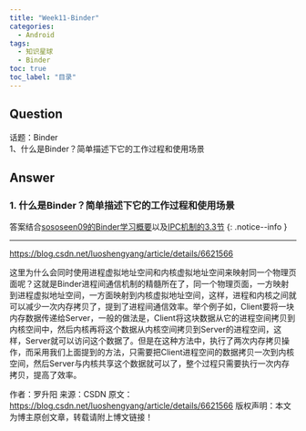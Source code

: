 ```yaml
---
title: "Week11-Binder"
categories:
  - Android
tags:
  - 知识星球
  - Binder
toc: true
toc_label: "目录"
---
```


## Question
话题：Binder  
1、什么是Binder？简单描述下它的工作过程和使用场景


## Answer

### 1. 什么是Binder？简单描述下它的工作过程和使用场景

答案结合[sososeen09的Binder学习概要](https://www.jianshu.com/p/a50d3f2733d6)以及[IPC机制的3.3节](/android/IPC%E6%9C%BA%E5%88%B6/#33-binder)
{: .notice--info }


------
https://blog.csdn.net/luoshengyang/article/details/6621566

这里为什么会同时使用进程虚拟地址空间和内核虚拟地址空间来映射同一个物理页面呢？这就是Binder进程间通信机制的精髓所在了，同一个物理页面，一方映射到进程虚拟地址空间，一方面映射到内核虚拟地址空间，这样，进程和内核之间就可以减少一次内存拷贝了，提到了进程间通信效率。举个例子如，Client要将一块内存数据传递给Server，一般的做法是，Client将这块数据从它的进程空间拷贝到内核空间中，然后内核再将这个数据从内核空间拷贝到Server的进程空间，这样，Server就可以访问这个数据了。但是在这种方法中，执行了两次内存拷贝操作，而采用我们上面提到的方法，只需要把Client进程空间的数据拷贝一次到内核空间，然后Server与内核共享这个数据就可以了，整个过程只需要执行一次内存拷贝，提高了效率。


作者：罗升阳
来源：CSDN
原文：https://blog.csdn.net/luoshengyang/article/details/6621566
版权声明：本文为博主原创文章，转载请附上博文链接！
